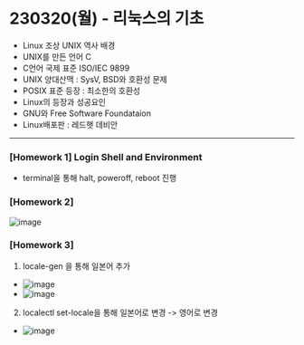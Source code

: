 # 230320(월) - 리눅스의 기초
- Linux 조상 UNIX 역사 배경
- UNIX를 만든 언어 C
- C언어 국제 표준 ISO/IEC 9899
- UNIX 양대산맥 : SysV, BSD와 호환성 문제
- POSIX 표준 등장 :  최소한의 호환성
- Linux의 등장과 성공요인
- GNU와 Free Software Foundataion 
- Linux배포판 : 레드햇 데비안

---
### [Homework 1] Login Shell and Environment
- terminal을 통해 halt, poweroff, reboot 진행
### [Homework 2]  
![image](https://user-images.githubusercontent.com/125112464/226371367-bb6516fc-a020-41fe-8945-9ae295e98de2.png)
### [Homework 3]
1. locale-gen 을 통해 일본어 추가
- ![image](https://user-images.githubusercontent.com/125112464/226381786-9f1c620c-f087-42c6-928f-86999a17f1cd.png)
- ![image](https://user-images.githubusercontent.com/125112464/226382020-a78942b3-40fc-4360-a8fa-9c06e6966576.png)

2. localectl set-locale을 통해 일본어로 변경 -> 영어로 변경
- ![image](https://user-images.githubusercontent.com/125112464/226382064-1ebb8a35-13e0-4eee-ba80-9e69799d0052.png)
